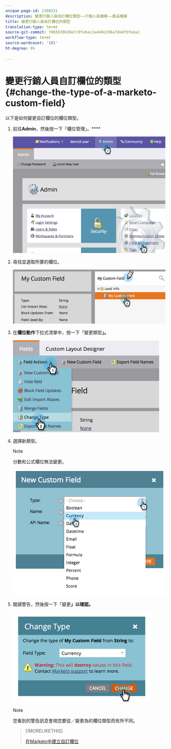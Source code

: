 ```yaml
---
unique-page-id: 2360331
description: 變更行銷人員自訂欄位類型——行銷人員檔案——產品檔案
title: 變更行銷人員自訂欄位的類型
translation-type: tm+mt
source-git-commit: f865630638e7c0fe6ac2a449e196a7de4fbfeea1
workflow-type: tm+mt
source-wordcount: '101'
ht-degree: 0%

---
```



# 變更行銷人員自訂欄位的類型{#change-the-type-of-a-marketo-custom-field}

以下是如何變更自訂欄位的欄位類型。

1. 前往&#x200B;**Admin**，然後按一下「欄位管理」。****

   ![](assets/image2014-9-18-13-3a4-3a39.png)

1. 尋找並選取所要的欄位。

   ![](assets/image2014-9-18-13-3a4-3a48.png)

1. 在&#x200B;**欄位動作**&#x200B;下拉式清單中，按一下「變更類型&#x200B;**」。**

   ![](assets/image2014-9-18-13-3a4-3a57.png)

1. 選擇新類型。

   >[!NOTE]
   >
   >分數和公式欄位無法變更。

   ![](assets/image2015-4-22-9-3a39-3a3.png)

1. 閱讀警告，然後按一下「變更&#x200B;**」以確認。**

   ![](assets/image2014-9-18-13-3a5-3a23.png)

   >[!NOTE]
   >
   >您看到的警告訊息會視您要從／變更為的欄位類型而有所不同。

   >[!MORELIKETHIS]
   >
   >[在Marketo中建立自訂欄位](/help/marketo/product-docs/administration/field-management/create-a-custom-field-in-marketo.md)
